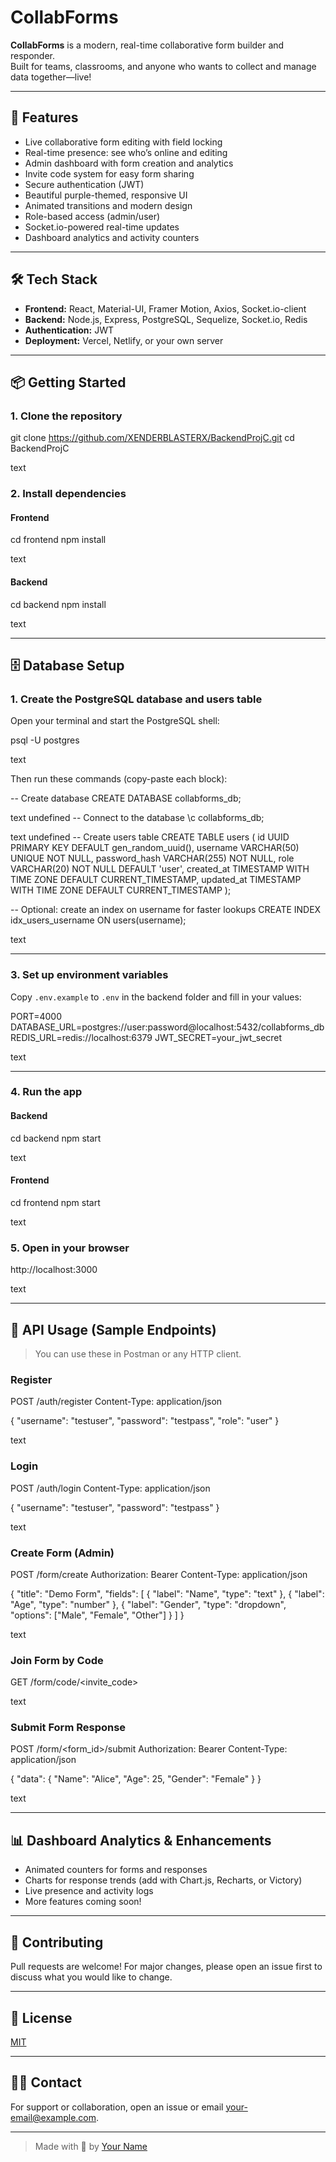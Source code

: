 # CollabForms

**CollabForms** is a modern, real-time collaborative form builder and responder.  
Built for teams, classrooms, and anyone who wants to collect and manage data together—live!

---

## 🚀 Features

- Live collaborative form editing with field locking
- Real-time presence: see who’s online and editing
- Admin dashboard with form creation and analytics
- Invite code system for easy form sharing
- Secure authentication (JWT)
- Beautiful purple-themed, responsive UI
- Animated transitions and modern design
- Role-based access (admin/user)
- Socket.io-powered real-time updates
- Dashboard analytics and activity counters

---

## 🛠️ Tech Stack

- **Frontend:** React, Material-UI, Framer Motion, Axios, Socket.io-client
- **Backend:** Node.js, Express, PostgreSQL, Sequelize, Socket.io, Redis
- **Authentication:** JWT
- **Deployment:** Vercel, Netlify, or your own server

---

## 📦 Getting Started

### 1. Clone the repository

git clone https://github.com/XENDERBLASTERX/BackendProjC.git
cd BackendProjC

text

### 2. Install dependencies

#### Frontend

cd frontend
npm install

text

#### Backend

cd backend
npm install

text

---

## 🗄️ Database Setup

### 1. Create the PostgreSQL database and users table

Open your terminal and start the PostgreSQL shell:

psql -U postgres

text

Then run these commands (copy-paste each block):

-- Create database
CREATE DATABASE collabforms_db;

text
undefined
-- Connect to the database
\c collabforms_db;

text
undefined
-- Create users table
CREATE TABLE users (
id UUID PRIMARY KEY DEFAULT gen_random_uuid(),
username VARCHAR(50) UNIQUE NOT NULL,
password_hash VARCHAR(255) NOT NULL,
role VARCHAR(20) NOT NULL DEFAULT 'user',
created_at TIMESTAMP WITH TIME ZONE DEFAULT CURRENT_TIMESTAMP,
updated_at TIMESTAMP WITH TIME ZONE DEFAULT CURRENT_TIMESTAMP
);

-- Optional: create an index on username for faster lookups
CREATE INDEX idx_users_username ON users(username);

text

---

### 3. Set up environment variables

Copy `.env.example` to `.env` in the backend folder and fill in your values:

PORT=4000
DATABASE_URL=postgres://user:password@localhost:5432/collabforms_db
REDIS_URL=redis://localhost:6379
JWT_SECRET=your_jwt_secret

text

---

### 4. Run the app

#### Backend

cd backend
npm start

text

#### Frontend

cd frontend
npm start

text

### 5. Open in your browser

http://localhost:3000

text

---

## 📝 API Usage (Sample Endpoints)

> You can use these in Postman or any HTTP client.

### Register

POST /auth/register
Content-Type: application/json

{
"username": "testuser",
"password": "testpass",
"role": "user"
}

text

### Login

POST /auth/login
Content-Type: application/json

{
"username": "testuser",
"password": "testpass"
}

text

### Create Form (Admin)

POST /form/create
Authorization: Bearer <token>
Content-Type: application/json

{
"title": "Demo Form",
"fields": [
{ "label": "Name", "type": "text" },
{ "label": "Age", "type": "number" },
{ "label": "Gender", "type": "dropdown", "options": ["Male", "Female", "Other"] }
]
}

text

### Join Form by Code

GET /form/code/<invite_code>

text

### Submit Form Response

POST /form/<form_id>/submit
Authorization: Bearer <token>
Content-Type: application/json

{
"data": {
"Name": "Alice",
"Age": 25,
"Gender": "Female"
}
}

text

---

## 📊 Dashboard Analytics & Enhancements

- Animated counters for forms and responses
- Charts for response trends (add with Chart.js, Recharts, or Victory)
- Live presence and activity logs
- More features coming soon!

---

## 🤝 Contributing

Pull requests are welcome! For major changes, please open an issue first to discuss what you would like to change.

---

## 📄 License

[MIT](LICENSE)

---

## 🙋‍♂️ Contact

For support or collaboration, open an issue or email [your-email@example.com](mailto:your-email@example.com).

---

> Made with 💜 by [Your Name](https://github.com/XENDERBLASTERX)
